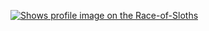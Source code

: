 [<picture>
    <source media="(prefers-color-scheme: dark)" srcset="https://badge.race-of-sloths.com/vova-navirego?theme=dark&wallet=volodymyr_matseliukh.tg">
    <source media="(prefers-color-scheme: light)" srcset="https://badge.race-of-sloths.com/vova-navirego?theme=light&wallet=volodymyr_matseliukh.tg">
    <img alt="Shows profile image on the Race-of-Sloths" src="https://badge.race-of-sloths.com/vova-navirego?wallet=volodymyr_matseliukh.tg">
</picture>
](https://race-of-sloths.com/profile/vova-navirego)